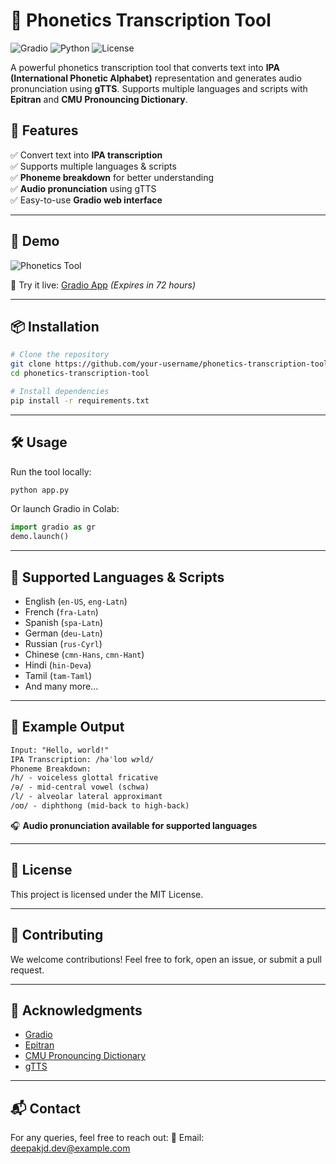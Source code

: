 # 🎤 Phonetics Transcription Tool

![Gradio](https://img.shields.io/badge/Gradio-5.20.1-blue) ![Python](https://img.shields.io/badge/Python-3.11-blue) ![License](https://img.shields.io/badge/License-MIT-green)

A powerful phonetics transcription tool that converts text into **IPA (International Phonetic Alphabet)** representation and generates audio pronunciation using **gTTS**. Supports multiple languages and scripts with **Epitran** and **CMU Pronouncing Dictionary**.

## 🚀 Features
✅ Convert text into **IPA transcription**  
✅ Supports multiple languages & scripts  
✅ **Phoneme breakdown** for better understanding  
✅ **Audio pronunciation** using gTTS  
✅ Easy-to-use **Gradio web interface**

---

## 📸 Demo
![Phonetics Tool](https://user-images.githubusercontent.com/your-image-url.gif)

🔗 Try it live: [Gradio App](https://af0da143050c1610d5.gradio.live) *(Expires in 72 hours)*

---

## 📦 Installation
```bash
# Clone the repository
git clone https://github.com/your-username/phonetics-transcription-tool.git
cd phonetics-transcription-tool

# Install dependencies
pip install -r requirements.txt
```

---

## 🛠 Usage
Run the tool locally:
```bash
python app.py
```
Or launch Gradio in Colab:
```python
import gradio as gr
demo.launch()
```

---

## 📝 Supported Languages & Scripts
- English (`en-US`, `eng-Latn`)
- French (`fra-Latn`)
- Spanish (`spa-Latn`)
- German (`deu-Latn`)
- Russian (`rus-Cyrl`)
- Chinese (`cmn-Hans`, `cmn-Hant`)
- Hindi (`hin-Deva`)
- Tamil (`tam-Taml`)
- And many more...

---

## 🎯 Example Output
```txt
Input: "Hello, world!"
IPA Transcription: /həˈloʊ wɝld/
Phoneme Breakdown:
/h/ - voiceless glottal fricative
/ə/ - mid-central vowel (schwa)
/l/ - alveolar lateral approximant
/oʊ/ - diphthong (mid-back to high-back)
```  
🎧 **Audio pronunciation available for supported languages**

---

## 📜 License
This project is licensed under the MIT License.

---

## 🤝 Contributing
We welcome contributions! Feel free to fork, open an issue, or submit a pull request.

---

## 🌟 Acknowledgments
- [Gradio](https://www.gradio.app/)
- [Epitran](https://github.com/dmort27/epitran)
- [CMU Pronouncing Dictionary](http://www.speech.cs.cmu.edu/cgi-bin/cmudict)
- [gTTS](https://github.com/pndurette/gTTS)

---

## 📬 Contact
For any queries, feel free to reach out:
📧 Email: [deepakjd.dev@example.com](mailto:deepakjd.dev@example.com)  

